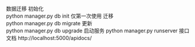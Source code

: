 <!--
 * @Description: 
 * @Author: Xuannan
 * @Date: 2019-12-08 10:03:48
 * @LastEditTime : 2020-01-10 10:43:43
 * @LastEditors  : Xuannan
 -->
数据迁移
    初始化    
    python manager.py db init  仅第一次使用
    迁移      
    python manager.py db migrate
    更新      
    python manager.py db upgrade
启动服务
    python manager.py runserver
接口文档
    http://localhost:5000/apidocs/